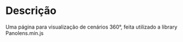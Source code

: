 # Descrição
Uma página para visualização de cenários 360°, feita utilizado a library Panolens.min.js

